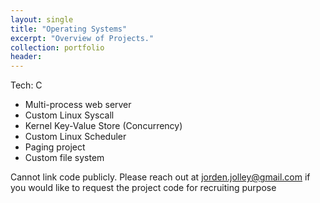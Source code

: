 ```yaml
---
layout: single
title: "Operating Systems"
excerpt: "Overview of Projects."
collection: portfolio
header:
---
```


Tech: C

- Multi-process web server
- Custom Linux Syscall
- Kernel Key-Value Store (Concurrency)
- Custom Linux Scheduler
- Paging project
- Custom file system


Cannot link code publicly. Please reach out at
jorden.jolley@gmail.com if you would like to request the project code for recruiting purpose